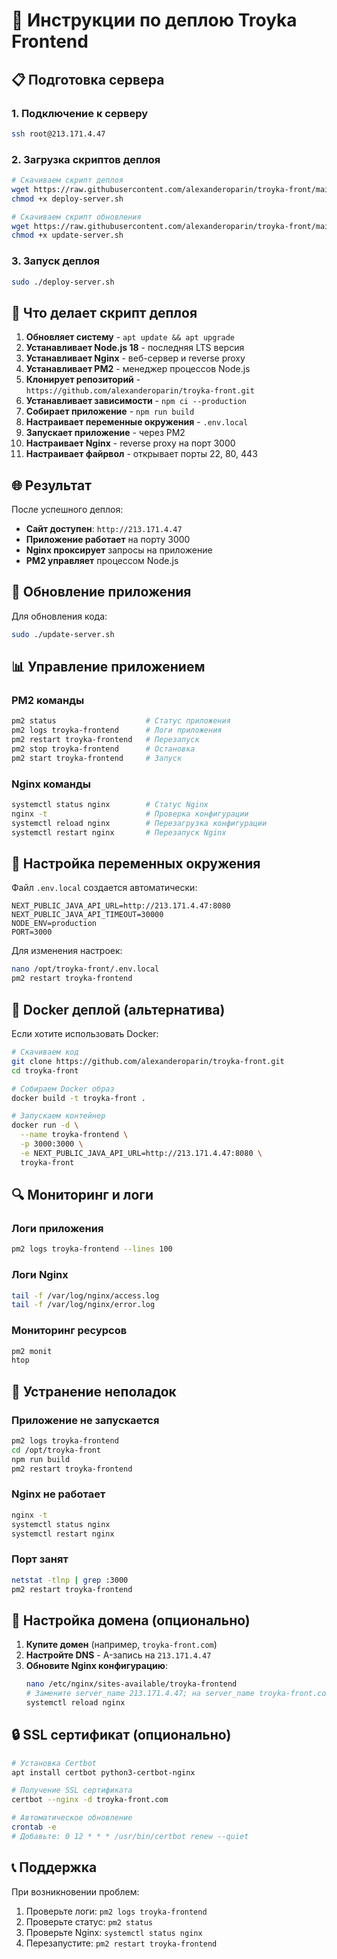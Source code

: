 # 🚀 Инструкции по деплою Troyka Frontend

## 📋 Подготовка сервера

### 1. Подключение к серверу
```bash
ssh root@213.171.4.47
```

### 2. Загрузка скриптов деплоя
```bash
# Скачиваем скрипт деплоя
wget https://raw.githubusercontent.com/alexanderoparin/troyka-front/main/deploy-server.sh
chmod +x deploy-server.sh

# Скачиваем скрипт обновления
wget https://raw.githubusercontent.com/alexanderoparin/troyka-front/main/update-server.sh
chmod +x update-server.sh
```

### 3. Запуск деплоя
```bash
sudo ./deploy-server.sh
```

## 🔧 Что делает скрипт деплоя

1. **Обновляет систему** - `apt update && apt upgrade`
2. **Устанавливает Node.js 18** - последняя LTS версия
3. **Устанавливает Nginx** - веб-сервер и reverse proxy
4. **Устанавливает PM2** - менеджер процессов Node.js
5. **Клонирует репозиторий** - `https://github.com/alexanderoparin/troyka-front.git`
6. **Устанавливает зависимости** - `npm ci --production`
7. **Собирает приложение** - `npm run build`
8. **Настраивает переменные окружения** - `.env.local`
9. **Запускает приложение** - через PM2
10. **Настраивает Nginx** - reverse proxy на порт 3000
11. **Настраивает файрвол** - открывает порты 22, 80, 443

## 🌐 Результат

После успешного деплоя:
- **Сайт доступен**: `http://213.171.4.47`
- **Приложение работает** на порту 3000
- **Nginx проксирует** запросы на приложение
- **PM2 управляет** процессом Node.js

## 🔄 Обновление приложения

Для обновления кода:
```bash
sudo ./update-server.sh
```

## 📊 Управление приложением

### PM2 команды
```bash
pm2 status                    # Статус приложения
pm2 logs troyka-frontend      # Логи приложения
pm2 restart troyka-frontend   # Перезапуск
pm2 stop troyka-frontend      # Остановка
pm2 start troyka-frontend     # Запуск
```

### Nginx команды
```bash
systemctl status nginx        # Статус Nginx
nginx -t                      # Проверка конфигурации
systemctl reload nginx        # Перезагрузка конфигурации
systemctl restart nginx       # Перезапуск Nginx
```

## 🔧 Настройка переменных окружения

Файл `.env.local` создается автоматически:
```env
NEXT_PUBLIC_JAVA_API_URL=http://213.171.4.47:8080
NEXT_PUBLIC_JAVA_API_TIMEOUT=30000
NODE_ENV=production
PORT=3000
```

Для изменения настроек:
```bash
nano /opt/troyka-front/.env.local
pm2 restart troyka-frontend
```

## 🐳 Docker деплой (альтернатива)

Если хотите использовать Docker:

```bash
# Скачиваем код
git clone https://github.com/alexanderoparin/troyka-front.git
cd troyka-front

# Собираем Docker образ
docker build -t troyka-front .

# Запускаем контейнер
docker run -d \
  --name troyka-frontend \
  -p 3000:3000 \
  -e NEXT_PUBLIC_JAVA_API_URL=http://213.171.4.47:8080 \
  troyka-front
```

## 🔍 Мониторинг и логи

### Логи приложения
```bash
pm2 logs troyka-frontend --lines 100
```

### Логи Nginx
```bash
tail -f /var/log/nginx/access.log
tail -f /var/log/nginx/error.log
```

### Мониторинг ресурсов
```bash
pm2 monit
htop
```

## 🚨 Устранение неполадок

### Приложение не запускается
```bash
pm2 logs troyka-frontend
cd /opt/troyka-front
npm run build
pm2 restart troyka-frontend
```

### Nginx не работает
```bash
nginx -t
systemctl status nginx
systemctl restart nginx
```

### Порт занят
```bash
netstat -tlnp | grep :3000
pm2 restart troyka-frontend
```

## 📱 Настройка домена (опционально)

1. **Купите домен** (например, `troyka-front.com`)
2. **Настройте DNS** - A-запись на `213.171.4.47`
3. **Обновите Nginx конфигурацию**:
   ```bash
   nano /etc/nginx/sites-available/troyka-frontend
   # Замените server_name 213.171.4.47; на server_name troyka-front.com;
   systemctl reload nginx
   ```

## 🔒 SSL сертификат (опционально)

```bash
# Установка Certbot
apt install certbot python3-certbot-nginx

# Получение SSL сертификата
certbot --nginx -d troyka-front.com

# Автоматическое обновление
crontab -e
# Добавьте: 0 12 * * * /usr/bin/certbot renew --quiet
```

## 📞 Поддержка

При возникновении проблем:
1. Проверьте логи: `pm2 logs troyka-frontend`
2. Проверьте статус: `pm2 status`
3. Проверьте Nginx: `systemctl status nginx`
4. Перезапустите: `pm2 restart troyka-frontend`
